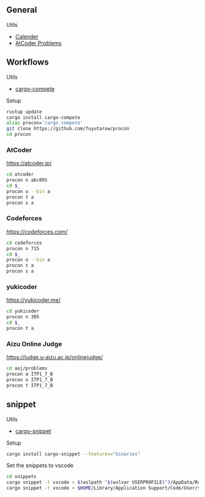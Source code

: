 ## General
Utils
- [Calender](https://competitiveprogramming.info/calendar)
- [AtCoder Problems](https://kenkoooo.com/atcoder/#/table/)

## Workflows
Utils
- [cargo-compete](https://github.com/qryxip/cargo-compete)

Setup
```sh
rustup update
cargo install cargo-compete
alias procon='cargo compete'
git clone https://github.com/fuyutarow/procon
cd procon
```

### AtCoder
https://atcoder.jp/
```sh
cd atcoder
procon n abc095
cd $_
procon o --bin a
procon t a
procon s a
```

### Codeforces
https://codeforces.com/
```sh
cd codeforces
procon n 715 
cd $_
procon o --bin a
procon t a
procon s a
```

### yukicoder
https://yukicoder.me/
```sh
cd yukicoder
procon n 305 
cd $_
procon t a
```

### Aizu Online Judge
https://judge.u-aizu.ac.jp/onlinejudge/
```sh
cd aoj/problems
procon a ITP1_7_B
procon o ITP1_7_B
procon t ITP1_7_B
```

## snippet
Utils
- [cargo-snippet](https://github.com/hatoo/cargo-snippet)

Setup
```sh
cargo install cargo-snippet --features="binaries"
```

Set the snippets to vscode
```sh
cd snippets
cargo snippet -t vscode > $(wslpath "$(wslvar USERPROFILE)")/AppData/Roaming/Code/User/snippets/rust.json 
cargo snippet -t vscode > $HOME/Library/Application Support/Code/User/snippets/rust.json
```